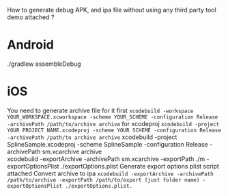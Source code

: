 How to generate debug APK, and ipa file without using any third party tool demo attached ?
# Android
./gradlew assembleDebug
# iOS
You need to generate archive file for it first
`xcodebuild -workspace YOUR_WORKSPACE.xcworkspace -scheme YOUR_SCHEME -configuration Release -archivePath /path/to/archive archive`
for xcodeproj
`xcodebuild -project YOUR PROJECT NAME.xcodeproj -scheme YOUR SCHEME -configuration Release -archivePath /path/to archive archive`
xcodebuild -project SplineSample.xcodeproj -scheme SplineSample -configuration Release -archivePath sm.xcarchive archive  
xcodebuild -exportArchive -archivePath sm.xcarchive -exportPath ./m -exportOptionsPlist ./exportOptions.plist
Generate export options plist
script attached
Convert archive to ipa
`xcodebuild -exportArchive -archivePath /path/to/archive -exportPath /path/to/export (just folder name) -exportOptionsPlist ./exportOptions.plist.`
